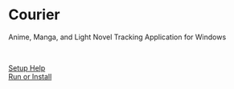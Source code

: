 # Courier
Anime, Manga, and Light Novel Tracking Application for Windows

<br>

[Setup Help](https://github.com/ReStartQ/Courier/blob/main/HELP.md)
<br>
[Run or Install](https://github.com/ReStartQ/Courier/blob/main/RunOrInstall.md)
